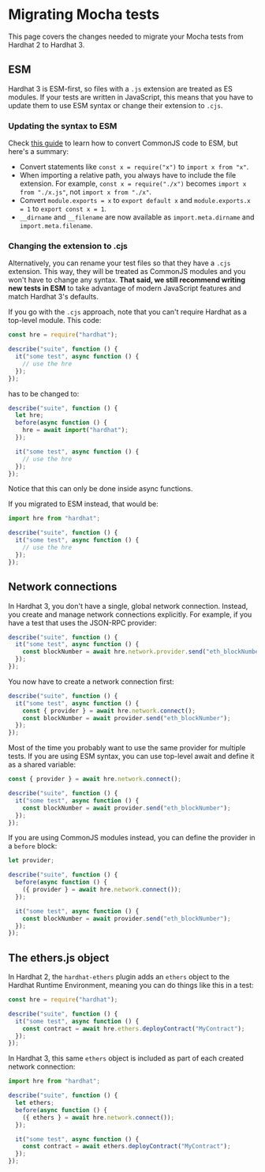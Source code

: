 # Migrating Mocha tests

This page covers the changes needed to migrate your Mocha tests from Hardhat 2 to Hardhat 3.

## ESM

Hardhat 3 is ESM-first, so files with a `.js` extension are treated as ES modules. If your tests are written in JavaScript, this means that you have to update them to use ESM syntax or change their extension to `.cjs`.

### Updating the syntax to ESM

Check [this guide](https://deno.com/blog/convert-cjs-to-esm) to learn how to convert CommonJS code to ESM, but here's a summary:

- Convert statements like `const x = require("x")` to `import x from "x"`.
- When importing a relative path, you always have to include the file extension. For example, `const x = require("./x")` becomes `import x from "./x.js"`, not `import x from "./x"`.
- Convert `module.exports = x` to `export default x` and `module.exports.x = 1` to `export const x = 1`.
- `__dirname` and `__filename` are now available as `import.meta.dirname` and `import.meta.filename`.

### Changing the extension to .cjs

Alternatively, you can rename your test files so that they have a `.cjs` extension. This way, they will be treated as CommonJS modules and you won't have to change any syntax. **That said, we still recommend writing new tests in ESM** to take advantage of modern JavaScript features and match Hardhat 3's defaults.

If you go with the `.cjs` approach, note that you can't require Hardhat as a top-level module. This code:

```js
const hre = require("hardhat");

describe("suite", function () {
  it("some test", async function () {
    // use the hre
  });
});
```

has to be changed to:

```js
describe("suite", function () {
  let hre;
  before(async function () {
    hre = await import("hardhat");
  });

  it("some test", async function () {
    // use the hre
  });
});
```

Notice that this can only be done inside async functions.

If you migrated to ESM instead, that would be:

```js
import hre from "hardhat";

describe("suite", function () {
  it("some test", async function () {
    // use the hre
  });
});
```

## Network connections

In Hardhat 3, you don't have a single, global network connection. Instead, you create and manage network connections explicitly. For example, if you have a test that uses the JSON-RPC provider:

```ts
describe("suite", function () {
  it("some test", async function () {
    const blockNumber = await hre.network.provider.send("eth_blockNumber");
  });
});
```

You now have to create a network connection first:

```ts
describe("suite", function () {
  it("some test", async function () {
    const { provider } = await hre.network.connect();
    const blockNumber = await provider.send("eth_blockNumber");
  });
});
```

Most of the time you probably want to use the same provider for multiple tests. If you are using ESM syntax, you can use top-level await and define it as a shared variable:

```ts
const { provider } = await hre.network.connect();

describe("suite", function () {
  it("some test", async function () {
    const blockNumber = await provider.send("eth_blockNumber");
  });
});
```

If you are using CommonJS modules instead, you can define the provider in a `before` block:

```ts
let provider;

describe("suite", function () {
  before(async function () {
    ({ provider } = await hre.network.connect());
  });

  it("some test", async function () {
    const blockNumber = await provider.send("eth_blockNumber");
  });
});
```

## The ethers.js object

In Hardhat 2, the `hardhat-ethers` plugin adds an `ethers` object to the Hardhat Runtime Environment, meaning you can do things like this in a test:

```ts
const hre = require("hardhat");

describe("suite", function () {
  it("some test", async function () {
    const contract = await hre.ethers.deployContract("MyContract");
  });
});
```

In Hardhat 3, this same `ethers` object is included as part of each created network connection:

```ts
import hre from "hardhat";

describe("suite", function () {
  let ethers;
  before(async function () {
    ({ ethers } = await hre.network.connect());
  });

  it("some test", async function () {
    const contract = await ethers.deployContract("MyContract");
  });
});
```
